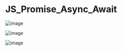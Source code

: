 # JS_Promise_Async_Await

![image](https://github.com/user-attachments/assets/38d33633-7bf6-4703-b01e-866ef2afb7cc)

![image](https://github.com/user-attachments/assets/1d7b66ab-160b-4e92-a525-642313ff5b35)

![image](https://github.com/user-attachments/assets/0203e30e-79a0-42fa-9606-1072eed904be)

